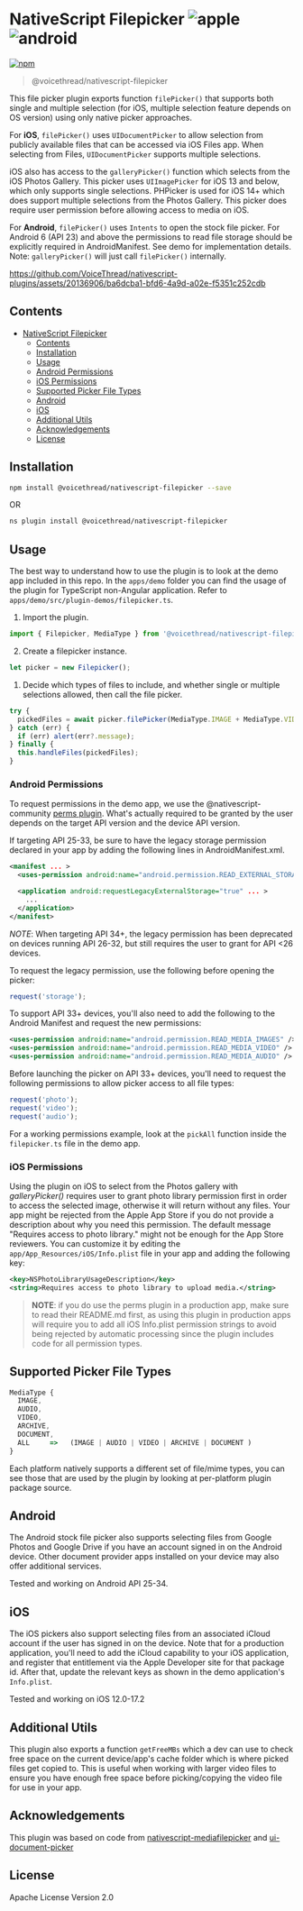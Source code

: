 # NativeScript Filepicker ![apple](https://cdn3.iconfinder.com/data/icons/picons-social/57/16-apple-32.png) ![android](https://cdn4.iconfinder.com/data/icons/logos-3/228/android-32.png)

[![npm](https://img.shields.io/npm/v/@voicethread/nativescript-filepicker?style=flat-square)](https://www.npmjs.com/package/@voicethread/nativescript-filepicker)

> @voicethread/nativescript-filepicker

This file picker plugin exports function `filePicker()` that supports both single and multiple selection (for iOS, multiple selection feature depends on OS version) using only native picker approaches.

For **iOS**, `filePicker()` uses `UIDocumentPicker` to allow selection from publicly available files that can be accessed via iOS Files app. When selecting from Files, `UIDocumentPicker` supports multiple selections.

iOS also has access to the `galleryPicker()` function which selects from the iOS Photos Gallery. This picker uses `UIImagePicker` for iOS 13 and below, which only supports single selections. PHPicker is used for iOS 14+ which does support multiple selections from the Photos Gallery. This picker does require user permission before allowing access to media on iOS.

For **Android**, `filePicker()` uses `Intents` to open the stock file picker. For Android 6 (API 23) and above the permissions to read file storage should be explicitly required in AndroidManifest. See demo for implementation details. Note: `galleryPicker()` will just call `filePicker()` internally.

https://github.com/VoiceThread/nativescript-plugins/assets/20136906/ba6dcba1-bfd6-4a9d-a02e-f5351c252cdb

## Contents

- [NativeScript Filepicker  ](#nativescript-filepicker--)
  - [Contents](#contents)
  - [Installation](#installation)
  - [Usage](#usage)
  - [Android Permissions](#android-permissions)
  - [iOS Permissions](#ios-permissions)
  - [Supported Picker File Types](#supported-picker-file-types)
  - [Android](#android)
  - [iOS](#ios)
  - [Additional Utils](#additional-utils)
  - [Acknowledgements](#acknowledgements)
  - [License](#license)

## Installation

```bash
npm install @voicethread/nativescript-filepicker --save
```
OR
```bash
ns plugin install @voicethread/nativescript-filepicker
```
## Usage

The best way to understand how to use the plugin is to look at the demo app included in this repo.
In the `apps/demo` folder you can find the usage of the plugin for TypeScript non-Angular application. Refer to `apps/demo/src/plugin-demos/filepicker.ts`.

1. Import the plugin.

```javascript
import { Filepicker, MediaType } from '@voicethread/nativescript-filepicker';
```

2. Create a filepicker instance.

```javascript
let picker = new Filepicker();
```

1. Decide which types of files to include, and whether single or multiple selections allowed, then call the file picker.

```javascript
try {
  pickedFiles = await picker.filePicker(MediaType.IMAGE + MediaType.VIDEO + MediaType.AUDIO, true);
} catch (err) {
  if (err) alert(err?.message);
} finally {
  this.handleFiles(pickedFiles);
}
```

### Android Permissions

To request permissions in the demo app, we use the @nativescript-community [perms plugin](https://github.com/nativescript-community/perms). What's actually required to be granted by the user depends on the target API version and the device API version. 

If targeting API 25-33, be sure to have the legacy storage permission declared in your app by adding the following lines in AndroidManifest.xml.

```xml
<manifest ... >
  <uses-permission android:name="android.permission.READ_EXTERNAL_STORAGE"/>

  <application android:requestLegacyExternalStorage="true" ... >
    ...
  </application>
</manifest>
```

*NOTE*: When targeting API 34+, the legacy permission has been deprecated on devices running API 26-32, but still requires the user to grant for API <26 devices.

To request the legacy permission, use the following before opening the picker:
```javascript
request('storage');
```

To support API 33+ devices, you'll also need to add the following to the Android Manifest and request the new permissions:

```xml
<uses-permission android:name="android.permission.READ_MEDIA_IMAGES" />
<uses-permission android:name="android.permission.READ_MEDIA_VIDEO" />
<uses-permission android:name="android.permission.READ_MEDIA_AUDIO" />
```

Before launching the picker on API 33+ devices, you'll need to request the following permissions to allow picker access to all file types:

```javascript
request('photo');
request('video');
request('audio');
```

For a working permissions example, look at the `pickAll` function inside the `filepicker.ts` file in the demo app. 

### iOS Permissions

Using the plugin on iOS to select from the Photos gallery with _galleryPicker()_ requires user to grant photo library permission first in order to access the selected image, otherwise it will return without any files. Your app might be rejected from the Apple App Store if you do not provide a description about why you need this permission. The default message "Requires access to photo library." might not be enough for the App Store reviewers. You can customize it by editing the `app/App_Resources/iOS/Info.plist` file in your app and adding the following key:

```xml
<key>NSPhotoLibraryUsageDescription</key>
<string>Requires access to photo library to upload media.</string>
```

> **NOTE**: if you do use the perms plugin in a production app, make sure to read their README.md first, as using this plugin in production apps will require you to add all iOS Info.plist permission strings to avoid being rejected by automatic processing since the plugin includes code for all permission types.

## Supported Picker File Types

```javascript
MediaType {
  IMAGE,
  AUDIO,
  VIDEO,
  ARCHIVE,
  DOCUMENT,
  ALL     =>   (IMAGE | AUDIO | VIDEO | ARCHIVE | DOCUMENT )
}
```

Each platform natively supports a different set of file/mime types, you can see those that are used by the plugin by looking at per-platform plugin package source.

## Android

The Android stock file picker also supports selecting files from Google Photos and Google Drive if you have an account signed in on the Android device. Other document provider apps installed on your device may also offer additional services.

Tested and working on Android API 25-34.

## iOS

The iOS pickers also support selecting files from an associated iCloud account if the user has signed in on the device. Note that for a production application, you'll need to add the iCloud capability to your iOS application, and register that entitlement via the Apple Developer site for that package id. After that, update the relevant keys as shown in the demo application's `Info.plist`.

Tested and working on iOS 12.0-17.2

## Additional Utils

This plugin also exports a function `getFreeMBs` which a dev can use to check free space on the current device/app's cache folder which is where picked files get copied to. This is useful when working with larger video files to ensure you have enough free space before picking/copying the video file for use in your app.

## Acknowledgements

This plugin was based on code from [nativescript-mediafilepicker](https://github.com/jibon57/nativescript-mediafilepicker) and [ui-document-picker](https://github.com/nativescript-community/ui-document-picker)

## License

Apache License Version 2.0
